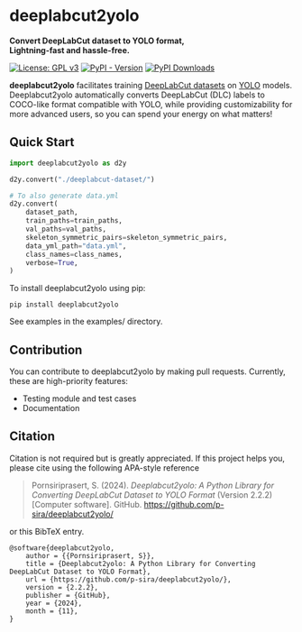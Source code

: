 # deeplabcut2yolo
**Convert DeepLabCut dataset to YOLO format,**\
**Lightning-fast and hassle-free.**

[![License: GPL v3](https://img.shields.io/badge/License-GPLv3-red.svg)](https://www.gnu.org/licenses/gpl-3.0)
[![PyPI - Version](https://img.shields.io/pypi/v/deeplabcut2yolo?label=pypi%20package&color=a190ff)](https://pypi.org/project/deeplabcut2yolo/)
[![PyPI Downloads](https://static.pepy.tech/badge/deeplabcut2yolo)](https://pepy.tech/projects/deeplabcut2yolo)

**deeplabcut2yolo** facilitates training [DeepLabCut datasets](https://benchmark.deeplabcut.org/datasets.html) on [YOLO](https://docs.ultralytics.com/) models. Deeplabcut2yolo automatically converts DeepLabCut (DLC) labels to COCO-like format compatible with YOLO, while providing customizability for more advanced users, so you can spend your energy on what matters!

## Quick Start
```python
import deeplabcut2yolo as d2y

d2y.convert("./deeplabcut-dataset/")

# To also generate data.yml
d2y.convert(
    dataset_path,
    train_paths=train_paths,
    val_paths=val_paths,
    skeleton_symmetric_pairs=skeleton_symmetric_pairs,
    data_yml_path="data.yml",
    class_names=class_names,
    verbose=True,
)
```

To install deeplabcut2yolo using pip:
```
pip install deeplabcut2yolo
```

See examples in the examples/ directory.

## Contribution
You can contribute to deeplabcut2yolo by making pull requests. Currently, these are high-priority features:
- Testing module and test cases
- Documentation

## Citation
Citation is not required but is greatly appreciated. If this project helps you, 
please cite using the following APA-style reference

> Pornsiriprasert, S. (2024). *Deeplabcut2yolo: A Python Library for Converting DeepLabCut Dataset to YOLO Format* (Version 2.2.2) [Computer software]. GitHub. https://github.com/p-sira/deeplabcut2yolo/

or this BibTeX entry.

```
@software{deeplabcut2yolo,
    author = {{Pornsiriprasert, S}},
    title = {Deeplabcut2yolo: A Python Library for Converting DeepLabCut Dataset to YOLO Format},
    url = {https://github.com/p-sira/deeplabcut2yolo/},
    version = {2.2.2},
    publisher = {GitHub},
    year = {2024},
    month = {11},
}
```
